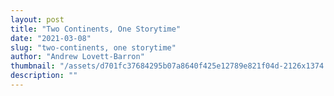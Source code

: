 ```yaml
---
layout: post
title: "Two Continents, One Storytime"
date: "2021-03-08"
slug: "two-continents, one storytime"
author: "Andrew Lovett-Barron"
thumbnail: "/assets/d701fc37684295b07a8640f425e12789e821f04d-2126x1374.png"
description: ""
---
```




